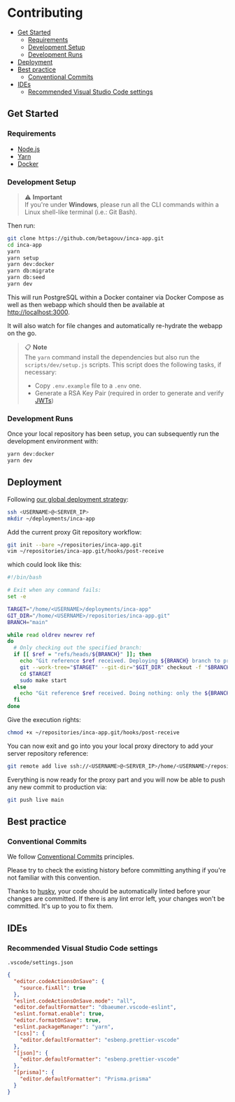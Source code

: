 # Contributing

- [Get Started](#get-started)
  - [Requirements](#requirements)
  - [Development Setup](#development-setup)
  - [Development Runs](#development-runs)
- [Deployment](#deployment)
- [Best practice](#best-practice)
  - [Conventional Commits](#conventional-commits)
- [IDEs](#ides)
  - [Recommended Visual Studio Code settings](#recommended-visual-studio-code-settings)

## Get Started

### Requirements

- [Node.js](https://nodejs.org)
- [Yarn](https://yarnpkg.com/getting-started/install)
- [Docker](https://www.docker.com/get-started)

### Development Setup

> ⚠️ **Important**  
> If you're under **Windows**, please run all the CLI commands within a Linux shell-like terminal (i.e.: Git Bash).

Then run:

```sh
git clone https://github.com/betagouv/inca-app.git
cd inca-app
yarn
yarn setup
yarn dev:docker
yarn db:migrate
yarn db:seed
yarn dev
```

This will run PostgreSQL within a Docker container via Docker Compose as well as then webapp which should then be
available at [http://localhost:3000](http://localhost:3000).

It will also watch for file changes and automatically re-hydrate the webapp on the go.

> 📋 **Note**  
> The `yarn` command install the dependencies but also run the `scripts/dev/setup.js` scripts. This script does the
> following tasks, if necessary:
>
> - Copy `.env.example` file to a `.env` one.
> - Generate a RSA Key Pair (required in order to generate and verify [JWTs](https://jwt.io))

### Development Runs

Once your local repository has been setup, you can subsequently run the development environment with:

```sh
yarn dev:docker
yarn dev
```

## Deployment

Following [our global deployment strategy](https://github.com/betagouv/inca-proxy#how-it-works):

```sh
ssh <USERNAME>@<SERVER_IP>
mkdir ~/deployments/inca-app
```

Add the current proxy Git repository workflow:

```sh
git init --bare ~/repositories/inca-app.git
vim ~/repositories/inca-app.git/hooks/post-receive
```

which could look like this:

```sh
#!/bin/bash

# Exit when any command fails:
set -e

TARGET="/home/<USERNAME>/deployments/inca-app"
GIT_DIR="/home/<USERNAME>/repositories/inca-app.git"
BRANCH="main"

while read oldrev newrev ref
do
  # Only checking out the specified branch:
  if [[ $ref = "refs/heads/${BRANCH}" ]]; then
    echo "Git reference $ref received. Deploying ${BRANCH} branch to production..."
    git --work-tree="$TARGET" --git-dir="$GIT_DIR" checkout -f "$BRANCH"
    cd $TARGET
    sudo make start
  else
    echo "Git reference $ref received. Doing nothing: only the ${BRANCH} branch may be deployed on this server."
  fi
done
```

Give the execution rights:

```sh
chmod +x ~/repositories/inca-app.git/hooks/post-receive
```

You can now exit and go into you your local proxy directory to add your server repository reference:

```sh
git remote add live ssh://<USERNAME>@<SERVER_IP>/home/<USERNAME>/repositories/inca-app.git
```

Everything is now ready for the proxy part and you will now be able to push any new commit to production via:

```sh
git push live main
```

## Best practice

### Conventional Commits

We follow [Conventional Commits](https://www.conventionalcommits.org/en/v1.0.0/) principles.

Please try to check the existing history before committing anything if you're not familiar with this convention.

Thanks to [husky](https://github.com/typicode/husky), your code should be automatically linted before your changes are
committed. If there is any lint error left, your changes won't be committed. It's up to you to fix them.

## IDEs

### Recommended Visual Studio Code settings

`.vscode/settings.json`

```json
{
  "editor.codeActionsOnSave": {
    "source.fixAll": true
  },
  "eslint.codeActionsOnSave.mode": "all",
  "editor.defaultFormatter": "dbaeumer.vscode-eslint",
  "eslint.format.enable": true,
  "editor.formatOnSave": true,
  "eslint.packageManager": "yarn",
  "[css]": {
    "editor.defaultFormatter": "esbenp.prettier-vscode"
  },
  "[json]": {
    "editor.defaultFormatter": "esbenp.prettier-vscode"
  },
  "[prisma]": {
    "editor.defaultFormatter": "Prisma.prisma"
  }
}
```
